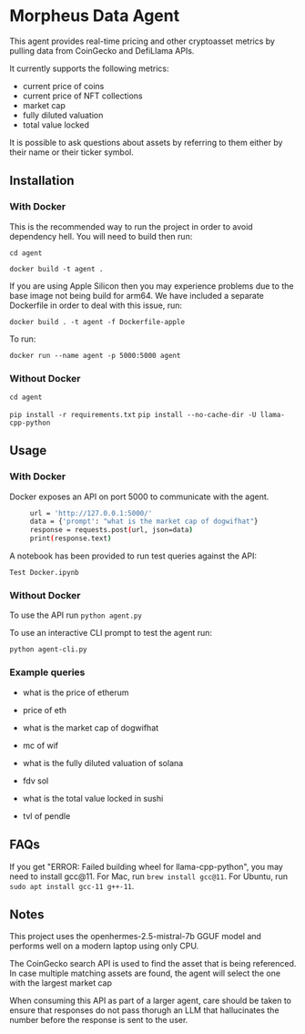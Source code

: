 # Morpheus Data Agent
This agent provides real-time pricing and other cryptoasset metrics by pulling data from CoinGecko and DefiLlama APIs.

It currently supports the following metrics:

- current price of coins
- current price of NFT collections
- market cap
- fully diluted valuation
- total value locked

It is possible to ask questions about assets by referring to them either by their name or their ticker symbol.

## Installation

### With Docker
This is the recommended way to run the project in order to avoid dependency hell.  You will need to build then run:

```cd agent```

```docker build -t agent .```

If you are using Apple Silicon then you may experience problems due to the base image not being build for arm64. We have included a separate Dockerfile in order to deal with this issue, run:

```docker build . -t agent -f Dockerfile-apple```

To run:

```docker run --name agent -p 5000:5000 agent```

### Without Docker

```cd agent```

```pip install -r requirements.txt```
```pip install --no-cache-dir -U llama-cpp-python```


## Usage

### With Docker

Docker exposes an API on port 5000 to communicate with the agent.

   ```sh
        url = 'http://127.0.0.1:5000/'
        data = {'prompt': "what is the market cap of dogwifhat"}
        response = requests.post(url, json=data)
        print(response.text)

   ```

A notebook has been provided to run test queries against the API:

```Test Docker.ipynb```

### Without Docker

To use the API run 
```python agent.py```

To use an interactive CLI prompt to test the agent run:

```python agent-cli.py```




### Example queries
* what is the price of etherum
* price of eth

* what is the market cap of dogwifhat
* mc of wif

* what is the fully diluted valuation of solana
* fdv sol

* what is the total value locked in sushi
* tvl of pendle

## FAQs

If you get "ERROR: Failed building wheel for llama-cpp-python", you may need to install gcc@11. 
For Mac, run `brew install gcc@11`. 
For Ubuntu, run `sudo apt install gcc-11 g++-11`.

## Notes
This project uses the openhermes-2.5-mistral-7b GGUF model and performs well on a modern laptop using only CPU.

The CoinGecko search API is used to find the asset that is being referenced. In case multiple matching assets are found, the agent will select the one with the largest market cap

When consuming this API as part of a larger agent, care should be taken to ensure that responses do not pass thorugh an LLM that hallucinates the number before the response is sent to the user.
